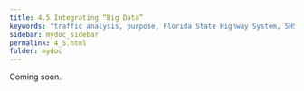 ```yaml
---
title: 4.5 Integrating “Big Data”
keywords: "traffic analysis, purpose, Florida State Highway System, SHS"
sidebar: mydoc_sidebar
permalink: 4_5.html
folder: mydoc
---
```


<p>
  Coming soon.
</p>
